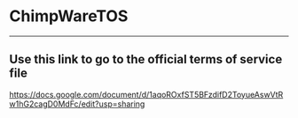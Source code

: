 # ChimpWareTOS

--------
Use this link to go to the official terms of service file
--------
https://docs.google.com/document/d/1aqoROxfST5BFzdifD2ToyueAswVtRw1hG2cagD0MdFc/edit?usp=sharing
